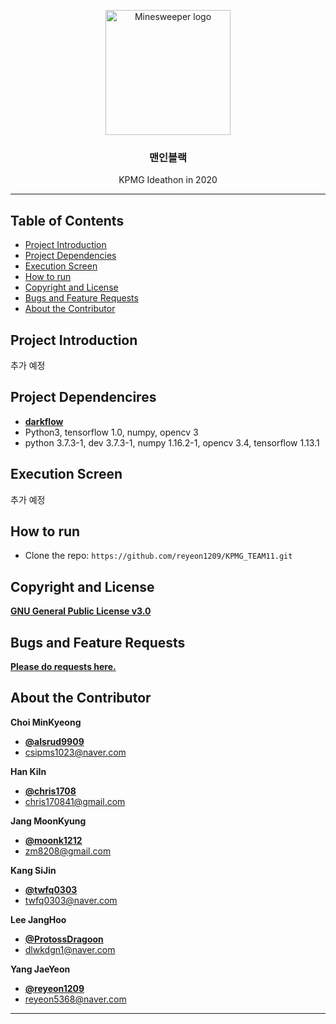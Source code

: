 <p align="center">
  <a href="https://github.com/reyeon1209/KPMG_TEAM11/">
    <img src="https://user-images.githubusercontent.com/46713032/74825594-8ceab280-534d-11ea-8495-87a486e4f224.png" alt="Minesweeper logo" width="200" height="200">
  </a>
</p>

<h3 align="center">맨인블랙</h3>

<p align="center">
  KPMG Ideathon in 2020
</p>
   
    
* * *


## Table of Contents

- [Project Introduction](#Project-Introduction)
- [Project Dependencies](#Project-Dependencies)
- [Execution Screen](#Execution-Screen)
- [How to run](#How-to-run)
- [Copyright and License](#Copyright-and-License)
- [Bugs and Feature Requests](#Bugs-and-Feature-Requests)
- [About the Contributor](#About-the-Contributor)

   
## Project Introduction

추가 예정


## Project Dependencires

- [**darkflow**](https://github.com/thtrieu/darkflow/)    
- Python3, tensorflow 1.0, numpy, opencv 3
- python 3.7.3-1, dev 3.7.3-1, numpy 1.16.2-1, opencv 3.4, tensorflow 1.13.1

   
## Execution Screen

추가 예정


## How to run

- Clone the repo: `https://github.com/reyeon1209/KPMG_TEAM11.git`


## Copyright and License

[**GNU General Public License v3.0**](https://github.com/reyeon1209/KPMG_TEAM11/blob/master/LICENSE)


## Bugs and Feature Requests

[**Please do requests here.**](https://github.com/reyeon1209/KPMG_TEAM11/issues)
   
   
## About the Contributor

**Choi MinKyeong**
- [**@alsrud9909**](https://github.com/alsrud9909)   
- <csipms1023@naver.com>  

**Han KiIn**
- [**@chris1708**](https://github.com/chris1708)   
- <chris170841@gmail.com>

**Jang MoonKyung**
- [**@moonk1212**](https://github.com/moonk1212)   
- <zm8208@gmail.com> 

**Kang SiJin**
- [**@twfq0303**](https://github.com/twfq0303)   
- <twfq0303@naver.com>

**Lee JangHoo**
- [**@ProtossDragoon**](https://github.com/ProtossDragoon)   
- <dlwkdgn1@naver.com>

**Yang JaeYeon**
- [**@reyeon1209**](https://github.com/reyeon1209)   
- <reyeon5368@naver.com>   
    

* * *

